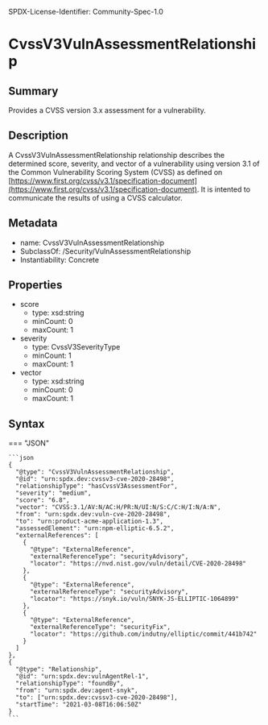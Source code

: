 SPDX-License-Identifier: Community-Spec-1.0

# CvssV3VulnAssessmentRelationship

## Summary

Provides a CVSS version 3.x assessment for a vulnerability.

## Description

A CvssV3VulnAssessmentRelationship relationship describes the determined score, severity, and vector of a vulnerability using version 3.1 of the Common Vulnerability Scoring System (CVSS) as defined on [https://www.first.org/cvss/v3.1/specification-document](https://www.first.org/cvss/v3.1/specification-document). It is intented to communicate the results of using a CVSS calculator.

## Metadata

- name: CvssV3VulnAssessmentRelationship
- SubclassOf: /Security/VulnAssessmentRelationship
- Instantiability: Concrete

## Properties

- score
  - type: xsd:string
  - minCount: 0
  - maxCount: 1
- severity
  - type: CvssV3SeverityType
  - minCount: 1
  - maxCount: 1
- vector
  - type: xsd:string
  - minCount: 0
  - maxCount: 1

## Syntax

=== "JSON"

    ```json
    {
      "@type": "CvssV3VulnAssessmentRelationship",
      "@id": "urn:spdx.dev:cvssv3-cve-2020-28498",
      "relationshipType": "hasCvssV3AssessmentFor",
      "severity": "medium",
      "score": "6.8",
      "vector": "CVSS:3.1/AV:N/AC:H/PR:N/UI:N/S:C/C:H/I:N/A:N",
      "from": "urn:spdx.dev:vuln-cve-2020-28498",
      "to": "urn:product-acme-application-1.3",
      "assessedElement": "urn:npm-elliptic-6.5.2",
      "externalReferences": [
        {
          "@type": "ExternalReference",
          "externalReferenceType": "securityAdvisory",
          "locator": "https://nvd.nist.gov/vuln/detail/CVE-2020-28498"
        },
        {
          "@type": "ExternalReference",
          "externalReferenceType": "securityAdvisory",
          "locator": "https://snyk.io/vuln/SNYK-JS-ELLIPTIC-1064899"
        },
        {
          "@type": "ExternalReference",
          "externalReferenceType": "securityFix",
          "locator": "https://github.com/indutny/elliptic/commit/441b742"
        }
      ]
    },
    {
      "@type": "Relationship",
      "@id": "urn:spdx.dev:vulnAgentRel-1",
      "relationshipType": "foundBy",
      "from": "urn:spdx.dev:agent-snyk",
      "to": ["urn:spdx.dev:cvssv3-cve-2020-28498"],
      "startTime": "2021-03-08T16:06:50Z"
    }
    ```
